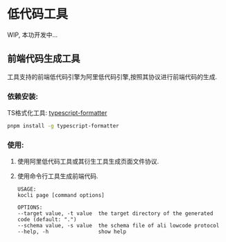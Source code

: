 # 低代码工具

WIP, 本功开发中...

## 前端代码生成工具

工具支持的前端低代码引擎为阿里低代码引擎,按照其协议进行前端代码的生成.

### 依赖安装:

TS格式化工具: [typescript-formatter](https://github.com/vvakame/typescript-formatter)
```bash
pnpm install -g typescript-formatter
```


### 使用:

1. 使用阿里低代码工具或其衍生工具生成页面文件协议.
2. 使用命令行工具生成前端代码.

    ```
    USAGE:
    kocli page [command options]

    OPTIONS:
    --target value, -t value  the target directory of the generated code (default: ".")
    --schema value, -s value  the schema file of ali lowcode protocol
    --help, -h                show help

    ```